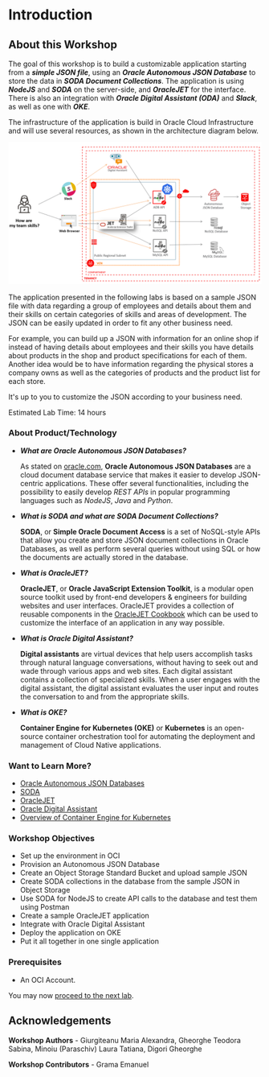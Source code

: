 # Introduction                                   

## About this Workshop

The goal of this workshop is to build a customizable application starting from a ***simple JSON file***, using an ***Oracle Autonomous JSON Database*** to store the data in ***SODA Document Collections***. The application is using ***NodeJS*** and ***SODA*** on the server-side, and ***OracleJET*** for the interface. There is also an integration with ***Oracle Digital Assistant (ODA)*** and ***Slack***, as well as one with ***OKE***.

The infrastructure of the application is build in Oracle Cloud Infrastructure and will use several resources, as shown in the architecture diagram below.

![architecture-diagram](./images/architecture-diagram.png)

The application presented in the following labs is based on a sample JSON file with data regarding a group of employees and details about them and their skills on certain categories of skills and areas of development. The JSON can be easily updated in order to fit any other business need.

For example, you can build up a JSON with information for an online shop if instead of having details about employees and their skills you have details about products in the shop and product specifications for each of them. Another idea would be to have information regarding the physical stores a company owns as well as the categories of products and the product list for each store.

It's up to you to customize the JSON according to your business need.

Estimated Lab Time: 14 hours

### About Product/Technology
* ***What are Oracle Autonomous JSON Databases?***

  As stated on [oracle.com](https://www.oracle.com/autonomous-database/autonomous-json-database/), **Oracle Autonomous JSON Databases** are a cloud document database service that makes it easier to develop JSON-centric applications. These offer several functionalities, including the possibility to easily develop _REST APIs_ in popular programming languages such as _NodeJS_, _Java_ and _Python_.

* ***What is SODA and what are SODA Document Collections?***

  **SODA**, or **Simple Oracle Document Access** is a set of NoSQL-style APIs that allow you create and store JSON document collections in Oracle Databases, as well as perform several queries without using SQL or how the documents are actually stored in the database.

* ***What is OracleJET?***

  **OracleJET**, or **Oracle JavaScript Extension Toolkit**, is a modular open source toolkit used by front-end developers & engineers for building websites and user interfaces. OracleJET provides a collection of reusable components in the [OracleJET Cookbook](https://www.oracle.com/webfolder/technetwork/jet/jetCookbook.html) which can be used to customize the interface of an application in any way possible.

* ***What is Oracle Digital Assistant?***

  **Digital assistants** are virtual devices that help users accomplish tasks through natural language conversations, without having to seek out and wade through various apps and web sites. Each digital assistant contains a collection of specialized skills. When a user engages with the digital assistant, the digital assistant evaluates the user input and routes the conversation to and from the appropriate skills.

* ***What is OKE?***

  **Container Engine for Kubernetes (OKE)** or **Kubernetes** is an open-source container orchestration tool for automating the deployment and management of Cloud Native applications.

### Want to Learn More?
* [Oracle Autonomous JSON Databases](https://www.oracle.com/autonomous-database/autonomous-json-database/)
* [SODA](https://docs.oracle.com/en/database/oracle/simple-oracle-document-access/index.html)
* [OracleJET](https://www.oracle.com/webfolder/technetwork/jet/index.html)
* [Oracle Digital Assistant](https://docs.oracle.com/en/cloud/paas/digital-assistant/use-chatbot/order-service-and-provision-instance.html#GUID-EB06833C-7B1C-46F6-B63C-1F23375CEB7E)
* [Overview of Container Engine for Kubernetes](https://docs.oracle.com/en-us/iaas/Content/ContEng/Concepts/contengoverview.htm)

### Workshop Objectives
  * Set up the environment in OCI
  * Provision an Autonomous JSON Database
  * Create an Object Storage Standard Bucket and upload sample JSON
  * Create SODA collections in the database from the sample JSON in Object Storage
  * Use SODA for NodeJS to create API calls to the database and test them using Postman
  * Create a sample OracleJET application
  * Integrate with Oracle Digital Assistant
  * Deploy the application on OKE
  * Put it all together in one single application

### Prerequisites
  * An OCI Account.

You may now [proceed to the next lab](#next).

## Acknowledgements

**Workshop Authors** - Giurgiteanu Maria Alexandra, Gheorghe Teodora Sabina, Minoiu (Paraschiv) Laura Tatiana, Digori Gheorghe

**Workshop Contributors** - Grama Emanuel
